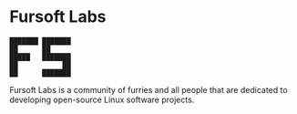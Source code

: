 # Fursoft Labs
```
███████ ███████ 
██      ██      
█████   ███████ 
██           ██ 
██      ███████           
```

Fursoft Labs is a community of furries and all people that are dedicated to developing open-source Linux software projects.
